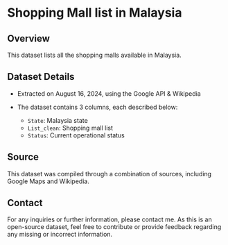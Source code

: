 # Shopping Mall list in Malaysia
## Overview
This dataset lists all the shopping malls available in Malaysia.

## Dataset Details
- Extracted on August 16, 2024, using the Google API & Wikipedia
- The dataset contains 3 columns, each described below:

  - `State`: Malaysia state
  - `List_clean`: Shopping mall list
  - `Status`: Current operational status

## Source
This dataset was compiled through a combination of sources, including Google Maps and Wikipedia. 

## Contact
For any inquiries or further information, please contact me. As this is an open-source dataset, feel free to contribute or provide feedback regarding any missing or incorrect information.
